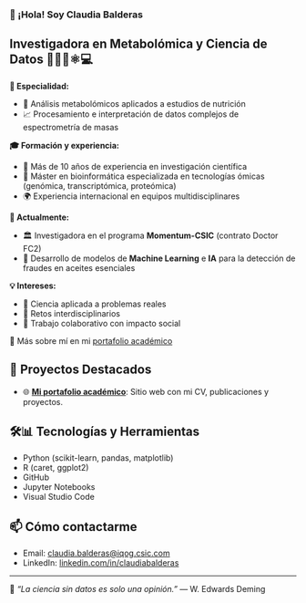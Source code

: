 ### 👋 ¡Hola! Soy Claudia Balderas

## Investigadora en Metabolómica y Ciencia de Datos 👩🏻‍🔬⚛️💻

**🔬 Especialidad:**
- 🧪 Análisis metabolómicos aplicados a estudios de nutrición
- 📈 Procesamiento e interpretación de datos complejos de espectrometría de masas

**🎓 Formación y experiencia:**
- 🧠 Más de 10 años de experiencia en investigación científica
- 🧬 Máster en bioinformática especializada en tecnologías ómicas (genómica, transcriptómica, proteómica)
- 🌍 Experiencia internacional en equipos multidisciplinares

**🚀 Actualmente:**
- 🏛️ Investigadora en el programa **Momentum-CSIC** (contrato Doctor FC2)
- 🤖 Desarrollo de modelos de **Machine Learning** e **IA** para la detección de fraudes en aceites esenciales

**💡 Intereses:**
- 🌱 Ciencia aplicada a problemas reales
- 🔄 Retos interdisciplinarios
- 🤝 Trabajo colaborativo con impacto social

📌 Más sobre mí en mi [portafolio académico](https://claudiabalderas.github.io)


## 🚀 Proyectos Destacados

- 🌐 **[Mi portafolio académico](https://claudiabalderas.github.io)**: Sitio web con mi CV, publicaciones y proyectos.

## 🛠️📊 Tecnologías y Herramientas

- Python (scikit-learn, pandas, matplotlib)
- R (caret, ggplot2)
- GitHub
- Jupyter Notebooks
- Visual Studio Code

## 📫 Cómo contactarme

- Email: claudia.balderas@iqog.csic.com
- LinkedIn: [linkedin.com/in/claudiabalderas](https://www.linkedin.com/in/phdclaudiabalderas/)
---

🌱 *“La ciencia sin datos es solo una opinión.”* — W. Edwards Deming

